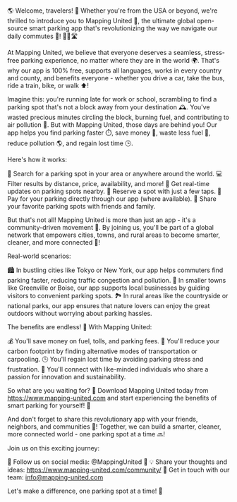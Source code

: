 🌎 Welcome, travelers! 👋 Whether you're from the USA or beyond, we're thrilled to introduce you to Mapping United 🚀, the ultimate global open-source smart parking app that's revolutionizing the way we navigate our daily commutes 🔴! 🚌🚂🛣️

At Mapping United, we believe that everyone deserves a seamless, stress-free parking experience, no matter where they are in the world 🌍. That's why our app is 100% free, supports all languages, works in every country and county, and benefits everyone - whether you drive a car, take the bus, ride a train, bike, or walk ⬆️!

Imagine this: you're running late for work or school, scrambling to find a parking spot that's not a block away from your destination 🕰️. You've wasted precious minutes circling the block, burning fuel, and contributing to air pollution 🚫. But with Mapping United, those days are behind you! Our app helps you find parking faster ⏱️, save money 💸, waste less fuel 🔋, reduce pollution 🌎, and regain lost time 🕒.

Here's how it works:

📍 Search for a parking spot in your area or anywhere around the world.
💻 Filter results by distance, price, availability, and more!
📍 Get real-time updates on parking spots nearby.
🔗 Reserve a spot with just a few taps.
📍 Pay for your parking directly through our app (where available).
🔄 Share your favorite parking spots with friends and family.

But that's not all! Mapping United is more than just an app - it's a community-driven movement 🌟. By joining us, you'll be part of a global network that empowers cities, towns, and rural areas to become smarter, cleaner, and more connected 🔋!

Real-world scenarios:

🏙️ In bustling cities like Tokyo or New York, our app helps commuters find parking faster, reducing traffic congestion and pollution.
🌳 In smaller towns like Greenville or Boise, our app supports local businesses by guiding visitors to convenient parking spots.
🏞️ In rural areas like the countryside or national parks, our app ensures that nature lovers can enjoy the great outdoors without worrying about parking hassles.

The benefits are endless! 🎉 With Mapping United:

💰 You'll save money on fuel, tolls, and parking fees.
🌟 You'll reduce your carbon footprint by finding alternative modes of transportation or carpooling.
🕒 You'll regain lost time by avoiding parking stress and frustration.
🤝 You'll connect with like-minded individuals who share a passion for innovation and sustainability.

So what are you waiting for? 🎉 Download Mapping United today from https://www.mapping-united.com and start experiencing the benefits of smart parking for yourself! 👏

And don't forget to share this revolutionary app with your friends, neighbors, and communities 💬! Together, we can build a smarter, cleaner, more connected world - one parking spot at a time 🔜!

Join us on this exciting journey:

📲 Follow us on social media: @MappingUnited 🌟
💡 Share your thoughts and ideas: https://www.mapping-united.com/community/
📨 Get in touch with our team: [info@mapping-united.com](mailto:info@mapping-united.com)

Let's make a difference, one parking spot at a time! 💪